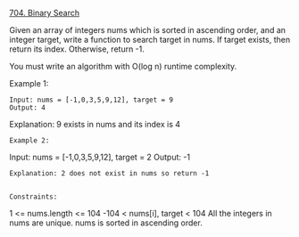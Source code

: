 [704. Binary Search](https://leetcode.com/problems/binary-search/)

Given an array of integers nums which is sorted in ascending order, and an integer target, write a function to search target in nums. If target exists, then return its index. Otherwise, return -1.

You must write an algorithm with O(log n) runtime complexity.



Example 1:
```
Input: nums = [-1,0,3,5,9,12], target = 9
Output: 4
```
Explanation: 9 exists in nums and its index is 4
```
Example 2:
```
Input: nums = [-1,0,3,5,9,12], target = 2
Output: -1
```
Explanation: 2 does not exist in nums so return -1


Constraints:
```
1 <= nums.length <= 104
-104 < nums[i], target < 104
All the integers in nums are unique.
nums is sorted in ascending order.
```